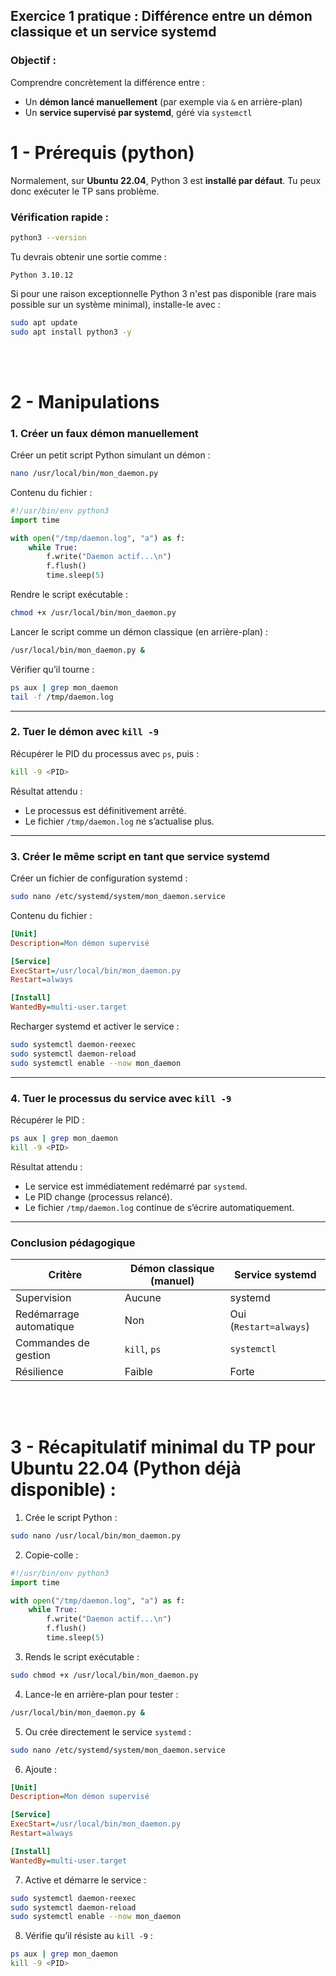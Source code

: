 ## **Exercice 1 pratique : Différence entre un démon classique et un service systemd**

### Objectif :

Comprendre concrètement la différence entre :

* Un **démon lancé manuellement** (par exemple via `&` en arrière-plan)
* Un **service supervisé par systemd**, géré via `systemctl`



# 1 - Prérequis (python)


Normalement, sur **Ubuntu 22.04**, Python 3 est **installé par défaut**. Tu peux donc exécuter le TP sans problème.

### Vérification rapide :

```bash
python3 --version
```

Tu devrais obtenir une sortie comme :

```
Python 3.10.12
```

Si pour une raison exceptionnelle Python 3 n'est pas disponible (rare mais possible sur un système minimal), installe-le avec :

```bash
sudo apt update
sudo apt install python3 -y
```



<br/>
<br/>

# 2 - Manipulations

### 1. Créer un faux démon manuellement

Créer un petit script Python simulant un démon :

```bash
nano /usr/local/bin/mon_daemon.py
```

Contenu du fichier :

```python
#!/usr/bin/env python3
import time

with open("/tmp/daemon.log", "a") as f:
    while True:
        f.write("Daemon actif...\n")
        f.flush()
        time.sleep(5)
```

Rendre le script exécutable :

```bash
chmod +x /usr/local/bin/mon_daemon.py
```

Lancer le script comme un démon classique (en arrière-plan) :

```bash
/usr/local/bin/mon_daemon.py &
```

Vérifier qu’il tourne :

```bash
ps aux | grep mon_daemon
tail -f /tmp/daemon.log
```

---

### 2. Tuer le démon avec `kill -9`

Récupérer le PID du processus avec `ps`, puis :

```bash
kill -9 <PID>
```

Résultat attendu :

* Le processus est définitivement arrêté.
* Le fichier `/tmp/daemon.log` ne s’actualise plus.

---

### 3. Créer le même script en tant que service systemd

Créer un fichier de configuration systemd :

```bash
sudo nano /etc/systemd/system/mon_daemon.service
```

Contenu du fichier :

```ini
[Unit]
Description=Mon démon supervisé

[Service]
ExecStart=/usr/local/bin/mon_daemon.py
Restart=always

[Install]
WantedBy=multi-user.target
```

Recharger systemd et activer le service :

```bash
sudo systemctl daemon-reexec
sudo systemctl daemon-reload
sudo systemctl enable --now mon_daemon
```

---

### 4. Tuer le processus du service avec `kill -9`

Récupérer le PID :

```bash
ps aux | grep mon_daemon
kill -9 <PID>
```

Résultat attendu :

* Le service est immédiatement redémarré par `systemd`.
* Le PID change (processus relancé).
* Le fichier `/tmp/daemon.log` continue de s’écrire automatiquement.

---

### Conclusion pédagogique

| Critère                 | Démon classique (manuel) | Service systemd        |
| ----------------------- | ------------------------ | ---------------------- |
| Supervision             | Aucune                   | systemd                |
| Redémarrage automatique | Non                      | Oui (`Restart=always`) |
| Commandes de gestion    | `kill`, `ps`             | `systemctl`            |
| Résilience              | Faible                   | Forte                  |




<br/>
<br/>

# 3 -  Récapitulatif minimal du TP pour Ubuntu 22.04 (Python déjà disponible) :

1. Crée le script Python :

```bash
sudo nano /usr/local/bin/mon_daemon.py
```

2. Copie-colle :

```python
#!/usr/bin/env python3
import time

with open("/tmp/daemon.log", "a") as f:
    while True:
        f.write("Daemon actif...\n")
        f.flush()
        time.sleep(5)
```

3. Rends le script exécutable :

```bash
sudo chmod +x /usr/local/bin/mon_daemon.py
```

4. Lance-le en arrière-plan pour tester :

```bash
/usr/local/bin/mon_daemon.py &
```

5. Ou crée directement le service `systemd` :

```bash
sudo nano /etc/systemd/system/mon_daemon.service
```

6. Ajoute :

```ini
[Unit]
Description=Mon démon supervisé

[Service]
ExecStart=/usr/local/bin/mon_daemon.py
Restart=always

[Install]
WantedBy=multi-user.target
```

7. Active et démarre le service :

```bash
sudo systemctl daemon-reexec
sudo systemctl daemon-reload
sudo systemctl enable --now mon_daemon
```

8. Vérifie qu’il résiste au `kill -9` :

```bash
ps aux | grep mon_daemon
kill -9 <PID>
```

